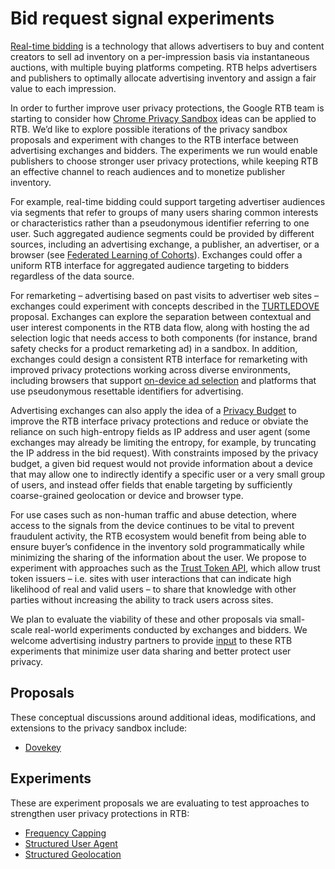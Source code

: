 Bid request signal experiments
==============================

[Real-time bidding](https://en.wikipedia.org/wiki/Real-time_bidding) is a
technology that allows advertisers to buy and content creators to sell ad
inventory on a per-impression basis via instantaneous auctions, with multiple
buying platforms competing. RTB helps advertisers and publishers to optimally
allocate advertising inventory and assign a fair value to each impression.

In order to further improve user privacy protections, the Google RTB team is
starting to consider how
[Chrome Privacy Sandbox](https://www.chromium.org/Home/chromium-privacy/privacy-sandbox)
ideas can be applied to RTB. We’d like to explore possible iterations of the privacy 
sandbox proposals and experiment with changes to the RTB interface between 
advertising exchanges and bidders. The experiments we run would enable publishers 
to choose stronger user privacy protections, while keeping RTB an effective channel 
to reach audiences and to monetize publisher inventory. 

For example, real-time bidding could support targeting advertiser audiences via
segments that refer to groups of many users sharing common interests or
characteristics rather than a pseudonymous identifier referring to one user.
Such aggregated audience segments could be provided by different sources,
including an advertising exchange, a publisher, an advertiser, or a browser
(see [Federated Learning of Cohorts](https://github.com/jkarlin/floc)).
Exchanges could offer a uniform RTB interface for aggregated audience targeting
to bidders regardless of the data source.

For remarketing – advertising based on past visits to advertiser web sites – 
exchanges could experiment with concepts described in the
[TURTLEDOVE](https://github.com/michaelkleber/turtledove) proposal. Exchanges
can explore the separation between contextual and user interest components in
the RTB data flow, along with hosting the ad selection logic that needs access
to both components (for instance, brand safety checks for a product remarketing
ad) in a sandbox. In addition, exchanges could design a consistent RTB
interface for remarketing with improved privacy protections working across
diverse environments, including browsers that support
[on-device ad selection](https://github.com/michaelkleber/turtledove)
and platforms that use pseudonymous resettable identifiers for advertising.

Advertising exchanges can also apply the idea of a
[Privacy Budget](https://github.com/bslassey/privacy-budget) to improve the RTB
interface privacy protections and reduce or obviate the reliance on such
high-entropy fields as IP address and user agent (some exchanges may already be
limiting the entropy, for example, by truncating the IP address in the bid
request). With constraints imposed by the privacy budget, a given bid request
would not provide information about a device that may allow one to indirectly
identify a specific user or a very small group of users, and instead offer
fields that enable targeting by sufficiently coarse-grained geolocation or
device and browser type. 

For use cases such as non-human traffic and abuse detection, where access to
the signals from the device continues to be vital to prevent fraudulent
activity, the RTB ecosystem would benefit from being able to ensure buyer’s
confidence in the inventory sold programmatically while minimizing the
sharing of the information about the user. We propose to experiment with
approaches such as the
[Trust Token API](https://github.com/WICG/trust-token-api), which allow trust
token issuers – i.e. sites with user interactions that can indicate high
likelihood of real and valid users – to share that knowledge with other parties
without increasing the ability to track users across sites.

We plan to evaluate the viability of these and other proposals via small-scale
real-world experiments conducted by exchanges and bidders. We welcome
advertising industry partners to provide
[input](https://github.com/google/rtb-experimental/issues) to these RTB
experiments that minimize user data sharing and better protect user privacy.

## Proposals

These conceptual discussions around additional ideas, modifications, and extensions to the privacy sandbox include:
 
* [Dovekey](proposals/dovekey)
 
## Experiments

These are experiment proposals we are evaluating to test approaches to strengthen user privacy protections in RTB:

* [Frequency Capping](experiments/frequency-capping)
* [Structured User Agent](experiments/structured-ua)
* [Structured Geolocation](experiments/structured-geo)
